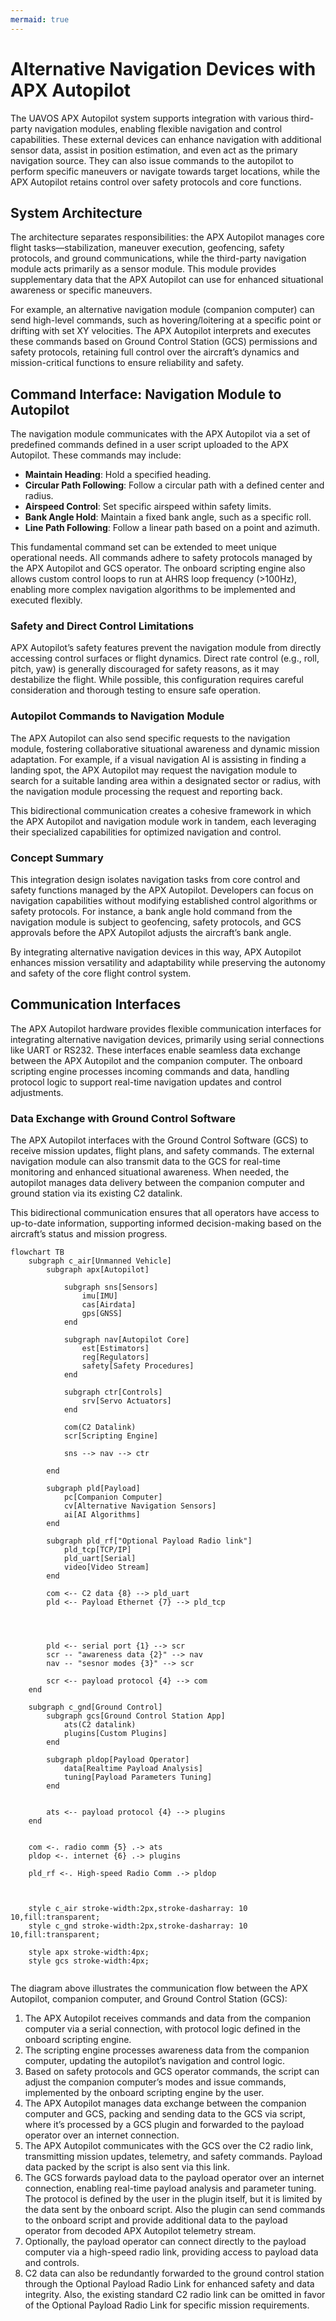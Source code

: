 ```yaml
---
mermaid: true
---
```


# Alternative Navigation Devices with APX Autopilot

The UAVOS APX Autopilot system supports integration with various third-party navigation modules, enabling flexible navigation and control capabilities. These external devices can enhance navigation with additional sensor data, assist in position estimation, and even act as the primary navigation source. They can also issue commands to the autopilot to perform specific maneuvers or navigate towards target locations, while the APX Autopilot retains control over safety protocols and core functions.

## System Architecture

The architecture separates responsibilities: the APX Autopilot manages core flight tasks—stabilization, maneuver execution, geofencing, safety protocols, and ground communications, while the third-party navigation module acts primarily as a sensor module. This module provides supplementary data that the APX Autopilot can use for enhanced situational awareness or specific maneuvers.

For example, an alternative navigation module (companion computer) can send high-level commands, such as hovering/loitering at a specific point or drifting with set XY velocities. The APX Autopilot interprets and executes these commands based on Ground Control Station (GCS) permissions and safety protocols, retaining full control over the aircraft’s dynamics and mission-critical functions to ensure reliability and safety.

## Command Interface: Navigation Module to Autopilot

The navigation module communicates with the APX Autopilot via a set of predefined commands defined in a user script uploaded to the APX Autopilot. These commands may include:

- **Maintain Heading**: Hold a specified heading.
- **Circular Path Following**: Follow a circular path with a defined center and radius.
- **Airspeed Control**: Set specific airspeed within safety limits.
- **Bank Angle Hold**: Maintain a fixed bank angle, such as a specific roll.
- **Line Path Following**: Follow a linear path based on a point and azimuth.

This fundamental command set can be extended to meet unique operational needs. All commands adhere to safety protocols managed by the APX Autopilot and GCS operator. The onboard scripting engine also allows custom control loops to run at AHRS loop frequency (>100Hz), enabling more complex navigation algorithms to be implemented and executed flexibly.

### Safety and Direct Control Limitations

APX Autopilot’s safety features prevent the navigation module from directly accessing control surfaces or flight dynamics. Direct rate control (e.g., roll, pitch, yaw) is generally discouraged for safety reasons, as it may destabilize the flight. While possible, this configuration requires careful consideration and thorough testing to ensure safe operation.

### Autopilot Commands to Navigation Module

The APX Autopilot can also send specific requests to the navigation module, fostering collaborative situational awareness and dynamic mission adaptation. For example, if a visual navigation AI is assisting in finding a landing spot, the APX Autopilot may request the navigation module to search for a suitable landing area within a designated sector or radius, with the navigation module processing the request and reporting back.

This bidirectional communication creates a cohesive framework in which the APX Autopilot and navigation module work in tandem, each leveraging their specialized capabilities for optimized navigation and control.

### Concept Summary

This integration design isolates navigation tasks from core control and safety functions managed by the APX Autopilot. Developers can focus on navigation capabilities without modifying established control algorithms or safety protocols. For instance, a bank angle hold command from the navigation module is subject to geofencing, safety protocols, and GCS approvals before the APX Autopilot adjusts the aircraft’s bank angle.

By integrating alternative navigation devices in this way, APX Autopilot enhances mission versatility and adaptability while preserving the autonomy and safety of the core flight control system.

## Communication Interfaces

The APX Autopilot hardware provides flexible communication interfaces for integrating alternative navigation devices, primarily using serial connections like UART or RS232. These interfaces enable seamless data exchange between the APX Autopilot and the companion computer. The onboard scripting engine processes incoming commands and data, handling protocol logic to support real-time navigation updates and control adjustments.

### Data Exchange with Ground Control Software

The APX Autopilot interfaces with the Ground Control Software (GCS) to receive mission updates, flight plans, and safety commands. The external navigation module can also transmit data to the GCS for real-time monitoring and enhanced situational awareness. When needed, the autopilot manages data delivery between the companion computer and ground station via its existing C2 datalink.

This bidirectional communication ensures that all operators have access to up-to-date information, supporting informed decision-making based on the aircraft’s status and mission progress.

```mermaid
flowchart TB
    subgraph c_air[Unmanned Vehicle]
        subgraph apx[Autopilot]

            subgraph sns[Sensors]
                imu[IMU]
                cas[Airdata]
                gps[GNSS]
            end

            subgraph nav[Autopilot Core]
                est[Estimators]
                reg[Regulators]
                safety[Safety Procedures]
            end

            subgraph ctr[Controls]
                srv[Servo Actuators]
            end

            com(C2 Datalink)
            scr[Scripting Engine]

            sns --> nav --> ctr

        end
        
        subgraph pld[Payload]
            pc[Companion Computer]
            cv[Alternative Navigation Sensors]
            ai[AI Algorithms]
        end

        subgraph pld_rf["Optional Payload Radio link"]
            pld_tcp[TCP/IP]
            pld_uart[Serial]
            video[Video Stream]
        end
        
        com <-- C2 data {8} --> pld_uart
        pld <-- Payload Ethernet {7} --> pld_tcp




        pld <-- serial port {1} --> scr
        scr -- "awareness data {2}" --> nav
        nav -- "sesnor modes {3}" --> scr

        scr <-- payload protocol {4} --> com
    end

    subgraph c_gnd[Ground Control]
        subgraph gcs[Ground Control Station App]
            ats(C2 datalink)
            plugins[Custom Plugins]
        end

        subgraph pldop[Payload Operator]
            data[Realtime Payload Analysis]
            tuning[Payload Parameters Tuning]
        end


        ats <-- payload protocol {4} --> plugins
    end


    com <-. radio comm {5} .-> ats
    pldop <-. internet {6} .-> plugins

    pld_rf <-. High-speed Radio Comm .-> pldop



    style c_air stroke-width:2px,stroke-dasharray: 10 10,fill:transparent;
    style c_gnd stroke-width:2px,stroke-dasharray: 10 10,fill:transparent;

    style apx stroke-width:4px;
    style gcs stroke-width:4px;


```

The diagram above illustrates the communication flow between the APX Autopilot, companion computer, and Ground Control Station (GCS):

1. The APX Autopilot receives commands and data from the companion computer via a serial connection, with protocol logic defined in the onboard scripting engine.
2. The scripting engine processes awareness data from the companion computer, updating the autopilot’s navigation and control logic.
3. Based on safety protocols and GCS operator commands, the script can adjust the companion computer’s modes and issue commands, implemented by the onboard scripting engine by the user.
4. The APX Autopilot manages data exchange between the companion computer and GCS, packing and sending data to the GCS via script, where it’s processed by a GCS plugin and forwarded to the payload operator over an internet connection.
5. The APX Autopilot communicates with the GCS over the C2 radio link, transmitting mission updates, telemetry, and safety commands. Payload data packed by the script is also sent via this link.
6. The GCS forwards payload data to the payload operator over an internet connection, enabling real-time payload analysis and parameter tuning. The protocol is defined by the user in the plugin itself, but it is limited by the data sent by the onboard script. Also the plugin can send commands to the onboard script and provide additional data to the payload operator from decoded APX Autopilot telemetry stream.
7. Optionally, the payload operator can connect directly to the payload computer via a high-speed radio link, providing access to payload data and controls.
8. C2 data can also be redundantly forwarded to the ground control station through the Optional Payload Radio Link for enhanced safety and data integrity. Also, the existing standard C2 radio link can be omitted in favor of the Optional Payload Radio Link for specific mission requirements.
